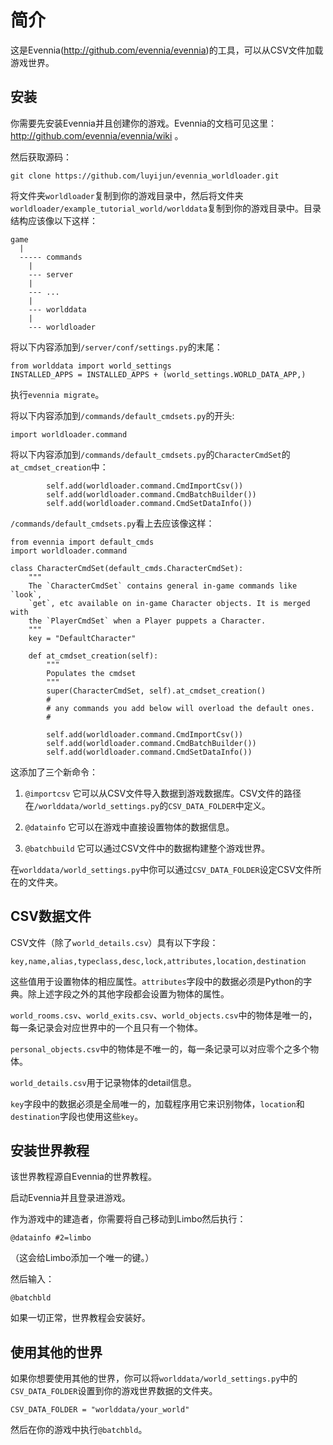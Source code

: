 # 简介
这是Evennia(http://github.com/evennia/evennia)的工具，可以从CSV文件加载游戏世界。


## 安装
你需要先安装Evennia并且创建你的游戏。Evennia的文档可见这里：http://github.com/evennia/evennia/wiki 。

然后获取源码：
```
git clone https://github.com/luyijun/evennia_worldloader.git
```

将文件夹```worldloader```复制到你的游戏目录中，然后将文件夹```worldloader/example_tutorial_world/worlddata```复制到你的游戏目录中。目录结构应该像以下这样：

```
game
  |
  ----- commands  
    |
    --- server
    |
    --- ...
    |
    --- worlddata
    |
    --- worldloader
```

将以下内容添加到```/server/conf/settings.py```的末尾：
```
from worlddata import world_settings
INSTALLED_APPS = INSTALLED_APPS + (world_settings.WORLD_DATA_APP,)
```

执行```evennia migrate```。
  
将以下内容添加到```/commands/default_cmdsets.py```的开头:
```
import worldloader.command
```

将以下内容添加到```/commands/default_cmdsets.py```的```CharacterCmdSet```的 ```at_cmdset_creation```中：

```
        self.add(worldloader.command.CmdImportCsv())
        self.add(worldloader.command.CmdBatchBuilder())
        self.add(worldloader.command.CmdSetDataInfo())
```

```/commands/default_cmdsets.py```看上去应该像这样：
```
from evennia import default_cmds
import worldloader.command

class CharacterCmdSet(default_cmds.CharacterCmdSet):
    """
    The `CharacterCmdSet` contains general in-game commands like `look`,
    `get`, etc available on in-game Character objects. It is merged with
    the `PlayerCmdSet` when a Player puppets a Character.
    """
    key = "DefaultCharacter"

    def at_cmdset_creation(self):
        """
        Populates the cmdset
        """
        super(CharacterCmdSet, self).at_cmdset_creation()
        #
        # any commands you add below will overload the default ones.
        #

        self.add(worldloader.command.CmdImportCsv())
        self.add(worldloader.command.CmdBatchBuilder())
        self.add(worldloader.command.CmdSetDataInfo())
```

这添加了三个新命令：

1. ```@importcsv``` 它可以从CSV文件导入数据到游戏数据库。CSV文件的路径在```/worlddata/world_settings.py```的```CSV_DATA_FOLDER```中定义。

2. ```@datainfo``` 它可以在游戏中直接设置物体的数据信息。

3. ```@batchbuild``` 它可以通过CSV文件中的数据构建整个游戏世界。

在```worlddata/world_settings.py```中你可以通过```CSV_DATA_FOLDER```设定CSV文件所在的文件夹。



## CSV数据文件
CSV文件（除了```world_details.csv```）具有以下字段：
```
key,name,alias,typeclass,desc,lock,attributes,location,destination
```

这些值用于设置物体的相应属性。```attributes```字段中的数据必须是Python的字典。除上述字段之外的其他字段都会设置为物体的属性。

```world_rooms.csv```、```world_exits.csv```、```world_objects.csv```中的物体是唯一的，每一条记录会对应世界中的一个且只有一个物体。

```personal_objects.csv```中的物体是不唯一的，每一条记录可以对应零个之多个物体。

```world_details.csv```用于记录物体的detail信息。

```key```字段中的数据必须是全局唯一的，加载程序用它来识别物体，```location```和```destination```字段也使用这些```key```。



## 安装世界教程
该世界教程源自Evennia的世界教程。

启动Evennia并且登录进游戏。

作为游戏中的建造者，你需要将自己移动到Limbo然后执行：
```
@datainfo #2=limbo
```
（这会给Limbo添加一个唯一的键。）

然后输入：
```
@batchbld
```

如果一切正常，世界教程会安装好。



## 使用其他的世界
如果你想要使用其他的世界，你可以将```worlddata/world_settings.py```中的```CSV_DATA_FOLDER```设置到你的游戏世界数据的文件夹。

```
CSV_DATA_FOLDER = "worlddata/your_world"
```

然后在你的游戏中执行```@batchbld```。
